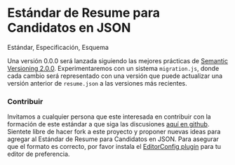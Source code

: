 # Estándar de Resume para Candidatos en JSON

Estándar, Especificación, Esquema

Una versión 0.0.0 será lanzada siguiendo las mejores prácticas de [Semantic Versioning 2.0.0](http://SemVer.org). Experimentaremos con un sistema `migration.js`, donde cada cambio será representado con una versión que puede actualizar una versión anterior de `resume.json` a las versiones más recientes.

### Contribuir

Invitamos a cualquier persona que este interesada en contribuir con la formación de este estándar a que siga las discusiones [aquí en github](https://github.com/renemoreno/CandidaturaConRostro/issues). Sientete libre de hacer fork a este proyecto y proponer nuevas ideas para agregar al Estándar de Resume para Candidatos en JSON. Para asegurar que el formato es correcto, por favor instala el [EditorConfig plugin](http://editorconfig.org/) para tu editor de preferencia.

